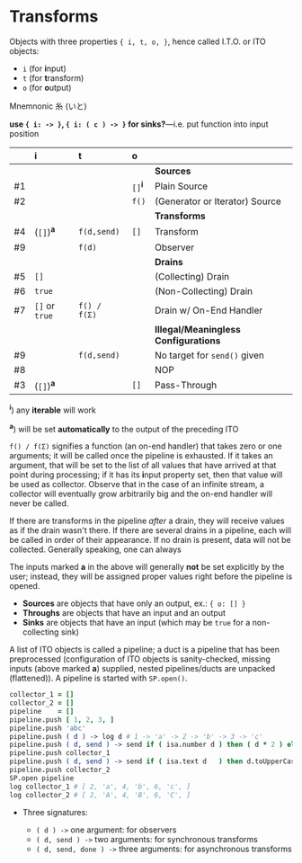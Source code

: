 



# Transforms


Objects with three properties `{ i, t, o, }`, hence called I.T.O. or ITO objects:

* `i` (for **i**nput)
* `t` (for **t**ransform)
* `o` (for **o**utput)

Mnemnonic 糸 (いと)

**use `{ i: -> }`, `{ i: ( c ) -> }` for sinks?**—i.e. put function into input position

|    | i                      | t            | o                    |                                        |
|:---|:-----------------------|:-------------|:---------------------|:---------------------------------------|
|    |                        |              |                      | **Sources**                            |
| #1 |                        |              | `[]`<sup>**i**</sup> | Plain Source                           |
| #2 |                        |              | `f()`                | (Generator or Iterator) Source         |
|    |                        |              |                      | **Transforms**                         |
| #4 | (`[]`)<sup>**a**</sup> | `f(d,send)`  | `[]`                 | Transform                              |
| #9 |                        | `f(d)`       |                      | Observer                               |
|    |                        |              |                      | **Drains**                             |
| #5 | `[]`                   |              |                      | (Collecting) Drain                     |
| #6 | `true`                 |              |                      | (Non-Collecting) Drain                 |
| #7 | `[]` or `true`         | `f() / f(Σ)` |                      | Drain w/ On-End Handler                |
|    |                        |              |                      | **Illegal/Meaningless Configurations** |
| #9 |                        | `f(d,send)`  |                      | No target for `send()` given           |
| #8 |                        |              |                      | NOP                                    |
| #3 | (`[]`)<sup>**a**</sup> |              | `[]`                 | Pass-Through                           |

<sup>**i**</sup>) any **iterable** will work<br>

<sup>**a**</sup>) will be set **automatically** to the output of the preceding ITO<br>

`f() / f(Σ)` signifies a function (an on-end handler) that takes zero or one arguments; it will be called
once the pipeline is exhausted. If it takes an argument, that will be set to the list of all values that
have arrived at that point during processing; if it has its **i**nput property set, then that value will be
used as collector. Observe that in the case of an infinite stream, a collector will eventually grow
arbitrarily big and the on-end handler will never be called.

If there are transforms in the pipeline *after* a drain, they will receive values as if the drain wasn't
there. If there are several drains in a pipeline, each will be called in order of their appearance. If no
drain is present, data will not be collected. Generally speaking, one can always


The inputs marked **a** in the above will generally **not** be set explicitly by the user; instead, they will
be assigned proper values right before the pipeline is opened.

* **Sources** are objects that have only an output, ex.: `{ o: [] }`
* **Throughs** are objects that have an input and an output
* **Sinks** are objects that have an input (which may be `true` for a non-collecting sink)

A list of ITO objects is called a pipeline; a duct is a pipeline that has been preprocessed (configuration
of ITO objects is sanity-checked, missing inputs (above marked **a**) supplied, nested pipelines/ducts are
unpacked (flattened)). A pipeline is started with `SP.open()`.

```coffee
collector_1 = []
collector_2 = []
pipeline    = []
pipeline.push [ 1, 2, 3, ]
pipeline.push 'abc'
pipeline.push ( d ) -> log d # 1 -> 'a' -> 2 -> 'b' -> 3 -> 'c'
pipeline.push ( d, send ) -> send if ( isa.number d ) then ( d * 2 ) else d
pipeline.push collector_1
pipeline.push ( d, send ) -> send if ( isa.text d   ) then d.toUpperCase() else d
pipeline.push collector_2
SP.open pipeline
log collector_1 # [ 2, 'a', 4, 'b', 6, 'c', ]
log collector_2 # [ 2, 'A', 4, 'B', 6, 'C', ]
```

* Three signatures:

  <!-- * `->` no arguments: functions to be called on each data item -->
  * `( d ) ->` one argument: for observers
  * `( d, send ) ->` two arguments: for synchronous transforms
  * `( d, send, done ) ->` three arguments: for asynchronous transforms












